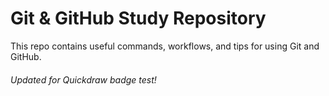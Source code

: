 # Git & GitHub Study Repository

This repo contains useful commands, workflows, and tips for using Git and GitHub.

###### Updated for Quickdraw badge test!
